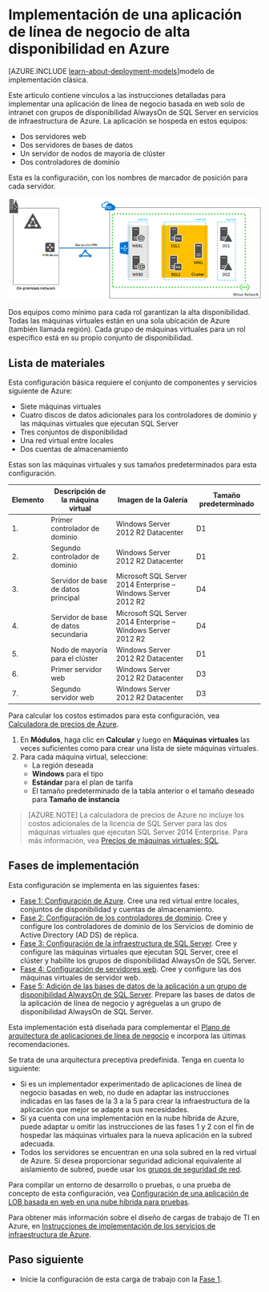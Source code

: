 <properties 
	pageTitle="Implementación de una aplicación de línea de negocio | Microsoft Azure" 
	description="Implemente una aplicación de línea de negocio de alta disponibilidad basada en web con grupos de disponibilidad AlwaysOn de SQL Server en Azure en cinco fases." 
	documentationCenter=""
	services="virtual-machines-windows" 
	authors="JoeDavies-MSFT" 
	manager="timlt" 
	editor=""
	tags="azure-resource-manager"/>

<tags 
	ms.service="virtual-machines-windows" 
	ms.workload="infrastructure-services" 
	ms.tgt_pltfrm="Windows" 
	ms.devlang="na" 
	ms.topic="article" 
	ms.date="04/25/2016" 
	ms.author="josephd"/>

# Implementación de una aplicación de línea de negocio de alta disponibilidad en Azure

[AZURE.INCLUDE [learn-about-deployment-models](../../includes/learn-about-deployment-models-rm-include.md)]modelo de implementación clásica.

Este artículo contiene vínculos a las instrucciones detalladas para implementar una aplicación de línea de negocio basada en web solo de intranet con grupos de disponibilidad AlwaysOn de SQL Server en servicios de infraestructura de Azure. La aplicación se hospeda en estos equipos:

- Dos servidores web
- Dos servidores de bases de datos
- Un servidor de nodos de mayoría de clúster
- Dos controladores de dominio

Esta es la configuración, con los nombres de marcador de posición para cada servidor.

![](./media/virtual-machines-windows-lob-overview/workload-lobapp-phase4.png)
 
Dos equipos como mínimo para cada rol garantizan la alta disponibilidad. Todas las máquinas virtuales están en una sola ubicación de Azure (también llamada región). Cada grupo de máquinas virtuales para un rol específico está en su propio conjunto de disponibilidad.

## Lista de materiales

Esta configuración básica requiere el conjunto de componentes y servicios siguiente de Azure:

- Siete máquinas virtuales
- Cuatro discos de datos adicionales para los controladores de dominio y las máquinas virtuales que ejecutan SQL Server
- Tres conjuntos de disponibilidad
- Una red virtual entre locales
- Dos cuentas de almacenamiento

Estas son las máquinas virtuales y sus tamaños predeterminados para esta configuración.

Elemento | Descripción de la máquina virtual | Imagen de la Galería | Tamaño predeterminado 
--- | --- | --- | --- 
1\. | Primer controlador de dominio | Windows Server 2012 R2 Datacenter | D1
2\. | Segundo controlador de dominio | Windows Server 2012 R2 Datacenter | D1
3\. | Servidor de base de datos principal | Microsoft SQL Server 2014 Enterprise – Windows Server 2012 R2 | D4
4\. | Servidor de base de datos secundaria | Microsoft SQL Server 2014 Enterprise – Windows Server 2012 R2 | D4
5\. | Nodo de mayoría para el clúster | Windows Server 2012 R2 Datacenter | D1
6\. | Primer servidor web | Windows Server 2012 R2 Datacenter | D3
7\. | Segundo servidor web | Windows Server 2012 R2 Datacenter | D3

Para calcular los costos estimados para esta configuración, vea [Calculadora de precios de Azure](https://azure.microsoft.com/pricing/calculator/).

1. En **Módulos**, haga clic en **Calcular** y luego en **Máquinas virtuales** las veces suficientes como para crear una lista de siete máquinas virtuales.
2. Para cada máquina virtual, seleccione:
	- La región deseada
	- **Windows** para el tipo
	- **Estándar** para el plan de tarifa
	- El tamaño predeterminado de la tabla anterior o el tamaño deseado para **Tamaño de instancia**

> [AZURE.NOTE] La calculadora de precios de Azure no incluye los costos adicionales de la licencia de SQL Server para las dos máquinas virtuales que ejecutan SQL Server 2014 Enterprise. Para más información, vea [Precios de máquinas virtuales: SQL](https://azure.microsoft.com/pricing/details/virtual-machines/#Sql).

## Fases de implementación

Esta configuración se implementa en las siguientes fases:

- [Fase 1: Configuración de Azure](virtual-machines-windows-ps-lob-ph1.md). Cree una red virtual entre locales, conjuntos de disponibilidad y cuentas de almacenamiento.
- [Fase 2: Configuración de los controladores de dominio](virtual-machines-windows-ps-lob-ph2.md). Cree y configure los controladores de dominio de los Servicios de dominio de Active Directory (AD DS) de réplica.
- [Fase 3: Configuración de la infraestructura de SQL Server](virtual-machines-windows-ps-lob-ph3.md). Cree y configure las máquinas virtuales que ejecutan SQL Server, cree el clúster y habilite los grupos de disponibilidad AlwaysOn de SQL Server.
- [Fase 4: Configuración de servidores web](virtual-machines-windows-ps-lob-ph4.md). Cree y configure las dos máquinas virtuales de servidor web.
- [Fase 5: Adición de las bases de datos de la aplicación a un grupo de disponibilidad AlwaysOn de SQL Server](virtual-machines-windows-ps-lob-ph5.md). Prepare las bases de datos de la aplicación de línea de negocio y agréguelas a un grupo de disponibilidad AlwaysOn de SQL Server.

Esta implementación está diseñada para complementar el [Plano de arquitectura de aplicaciones de línea de negocio](http://msdn.microsoft.com/dn630664) e incorpora las últimas recomendaciones.

Se trata de una arquitectura preceptiva predefinida. Tenga en cuenta lo siguiente:

- Si es un implementador experimentado de aplicaciones de línea de negocio basadas en web, no dude en adaptar las instrucciones indicadas en las fases de la 3 a la 5 para crear la infraestructura de la aplicación que mejor se adapte a sus necesidades. 
- Si ya cuenta con una implementación en la nube híbrida de Azure, puede adaptar u omitir las instrucciones de las fases 1 y 2 con el fin de hospedar las máquinas virtuales para la nueva aplicación en la subred adecuada.
- Todos los servidores se encuentran en una sola subred en la red virtual de Azure. Si desea proporcionar seguridad adicional equivalente al aislamiento de subred, puede usar los [grupos de seguridad de red](../virtual-network/virtual-networks-nsg.md).

Para compilar un entorno de desarrollo o pruebas, o una prueba de concepto de esta configuración, vea [Configuración de una aplicación de LOB basada en web en una nube híbrida para pruebas](virtual-machines-windows-ps-hybrid-cloud-test-env-lob.md).

Para obtener más información sobre el diseño de cargas de trabajo de TI en Azure, en [Instrucciones de implementación de los servicios de infraestructura de Azure](virtual-machines-linux-infrastructure-service-guidelines.md).

## Paso siguiente

- Inicie la configuración de esta carga de trabajo con la [Fase 1](virtual-machines-windows-ps-lob-ph1.md).

<!---HONumber=AcomDC_0427_2016-->